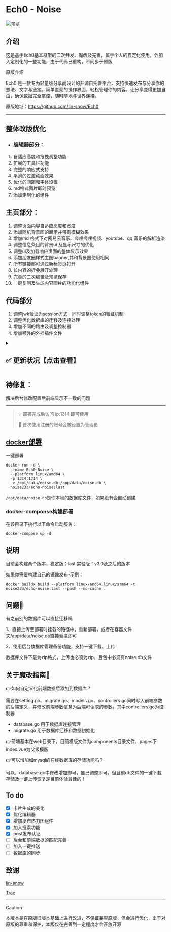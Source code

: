 # Ech0 - Noise

![预览](https://s2.loli.net/2025/03/25/7gyEspef1ZhOtrH.png)

## 介绍

这是基于Ech0基本框架的二次开发、魔改及完善，属于个人的自定化使用，会加入定制化的一些功能，由于代码已重构，不同步于原版

原版介绍

Ech0 是一款专为轻量级分享而设计的开源自托管平台，支持快速发布与分享你的想法、文字与链接。简单直观的操作界面，轻松管理你的内容，让分享变得更加自由，确保数据完全掌控，随时随地与世界连接。

原版地址：https://github.com/lin-snow/Ech0

------



## 整体改版优化

- ### 编辑器部分：

1. 自适应高度和拖拽调整功能
2. 扩展的工具栏功能
3. 完整的响应式支持
4. 平滑的过渡动画效果
5. 优化的间距和字体设置
6. md格式图片即时预览
7. 添加定制化的组件

## 主页部分：

1. 调整页面内容自适应高度和宽度
2. 添加随机背景图的展示并带有模糊效果
3. 增加md 格式下对网易云音乐、哔哩哔哩视频、youtube、qq 音乐的解析渲染
4. 调整信息条目的背景ui 及显示尺寸的优化
5. 调整ui及加载响应页面的整体显示效果
6. 添加朋友圈样式主图banner,并和背景图使用相同
7. 所有链接都可通过新标签页打开
8. 长内容的折叠展开处理
9. 完善的二次编辑及预览保存
10. 一键复制及生成内容图片的功能化组件

## 代码部分

1. 调整jwk验证为session方式，同时调整token的验证机制
2. 调整优化数据库的迁移及连接处理
3. 增加不同的路由及调整控制器
4. 增加额外的外挂插件文件

<details>
<summary><h2>✅ 更新状况【点击查看】</h2></summary>
## 更新

- 除了session 认证外增加Token认证，后台可设置更改，方便使用api发布信息

  （获取信息是get,发布是post）

  ![1743847126537](https://s2.loli.net/2025/04/05/QqLEC1HUw2J9XO8.png)

  ```
  # 发送纯文本信息
  curl -X POST 'https://my-app.ech0-noise.orb.local/api/token/messages' \
  -H 'Content-Type: application/json' \
  -H 'Authorization: c721249bd66e1133fba430ea9e3c32f1' \
  -d '{
    "content": "测试信息",
    "type": "text"
  }'
  ```

  ```
  # 方式1：使用 Markdown 语法发送文本
  curl -X POST 'https://my-app.ech0-noise.orb.local/api/token/messages' \
  -H 'Content-Type: application/json' \
  -H 'Authorization: c721249bd66e1133fba430ea9e3c32f1' \
  -d '{
    "content": "# 标题\n这是一段文字\n![图片描述](https://example.com/image.jpg)",
    "type": "text"
  }'
  
  # 方式2：使用 type: image 发送图片消息
  curl -X POST 'https://my-app.ech0-noise.orb.local/api/token/messages' \
  -H 'Content-Type: application/json' \
  -H 'Authorization: c721249bd66e1133fba430ea9e3c32f1' \
  -d '{
    "content": "图片描述文字",
    "type": "image",
    "image": "https://example.com/image.jpg"
  }'
  ```

  如果你想使用session 认证方式

  ```
  curl -v -X POST 'https://my-app.ech0-noise.orb.local/api/messages' \
  -H 'Content-Type: application/json' \
  --cookie "your_session_cookie" \
  -d '{
    "content": "测试信息",
    "type": "text"
  }'
  ```

  对于图文混合消息，可以这样发送：

  ```bash
  curl -X POST 'https://my-app.ech0-noise.orb.local/api/token/messages' \
  -H 'Content-Type: application/json' \
  -H 'Authorization: c721249bd66e1133fba430ea9e3c32f1' \
  -d '{
    "content": "# 这是标题\n\n这是一段文字说明\n\n![图片描述](https://example.com/image.jpg)\n\n继续写文字内容",
    "type": "text"
  }'
  ```
  ```
  
  或者使用 multipart 类型：
  
  ```bash
  curl -X POST 'https://my-app.ech0-noise.orb.local/api/token/messages' \
  -H 'Content-Type: application/json' \
  -H 'Authorization: c721249bd66e1133fba430ea9e3c32f1' \
  -d '{
    "content": "# 这是标题\n\n这是一段文字说明",
    "type": "multipart",
    "image": "https://example.com/image.jpg"
  }'
  ```

  

- 增加搜索功能组件

  ![1743816024503](https://s2.loli.net/2025/04/05/wcJSRFktmrxTpui.png)

- 增加内容发布日历-热力图组件，默认不显示，点击日历图标后显示

  ![1743765992985_副本](https://s2.loli.net/2025/04/04/Jf48HmYjvCk1sVU.png)

- 添加每条笔记条目的评论功能（属于外挂评论，因为容易集成和省事）

  ![1742962169845](https://s2.loli.net/2025/03/26/kKJsw51PzcUdyQ6.png)

- 增加md格式图片下Fancybox灯箱模式（包括编辑器及笔记列表中），引入medium-zoom、fancybox组件

- 增加笔记内容显示高度的显示，超过700px时会折叠显示

- 内容条目上方添加一键复制功能

- 增加笔记内容二次编辑修改功能（管理员或原发布者权限）

  ![1743011515420](https://s2.loli.net/2025/03/27/ZtBbmGMqHw5RoFO.png)

- 优化编辑器预览及修改内容的预览样式

- 增加生成内容卡片的功能

  ![01.45.31](https://s2.loli.net/2025/03/27/vCKs1ZtPqO8n7jY.png)

- 添加了笔记内容发布者名称的显示（时间状态右侧）

- 修改删除逻辑，允许发布者删除自己的信息

- 将管理员判断逻辑移到了 services 层

- 调整后台界面（还未对接好）

  ![C8Yn4VJ96PgrioX](https://s2.loli.net/2025/03/31/C8Yn4VJ96PgrioX.png)

- 优化载入速度及调整背景图片载入逻辑

- 优化生成卡片图片效果

- 增加后台数据配置，包括评论、底部页脚、rss设置等

  ![iLTP9tARVoaj3cv](https://s2.loli.net/2025/04/01/iLTP9tARVoaj3cv.png)

- 增加数据库文件的备份、上传

  ![ehS1BxwbUKyD2Vm](https://s2.loli.net/2025/04/01/ehS1BxwbUKyD2Vm.png)

  

  </details>

  ## 待修复：

  

  解决后台修改配置后前端显示不一致的问题

  

------



> 💡 部署完成后访问 ip:1314 即可使用
> 
> 📍 首次使用注册的账号会被设置为管理员

## [docker部署](https://hub.docker.com/repository/docker/noise233/echo-noise)

一键部署

```
docker run -d \
  --name Ech0-Noise \
  --platform linux/amd64 \
  -p 1314:1314 \
  -v /opt/data/noise.db:/app/data/noise.db \
  noise233/echo-noise:last
```

`/opt/data/noise.db`是你本地的数据库文件，如果没有会自动创建

### docker-componse构建部署

在该目录下执行以下命令启动服务：

```shell
docker-compose up -d
```

## 说明

目前会构建两个版本，稳定版：last  实验版：v3.0及之后的版本

如果你需要构建自己的镜像发布-示例：

```
docker buildx build --platform linux/amd64,linux/arm64 -t noise233/echo-noise:last --push --no-cache .
```

## 问题🙋

有之前别的数据库可以直接迁移吗

1、直接上传至部署时挂载的路径中，重新部署，或者在容器文件夹/app/data/noise.db直接替换即可

2、使用后台数据库管理备份功能，支持一键下载、上传

​    数据库文件下载为zip格式，上传也必须为zip，且包中必须有noise.db文件

## 关于魔改指南🌈

👉如何自定义化前端数据后添加到数据库？

需要在setting.go、migrate.go、models.go、controllers.go同时写入前端参数的后端定义，并修改前端参数信息为后端可读取的参数，其中controllers.go为控制器

- database.go 用于数据库连接管理
- migrate.go 用于数据库迁移和数据初始化

👉前端基本在web目录下，目前模版文件为components目录文件，pages下index.vue为父级模版

👉可以增加如mysql的在线数据库的存储功能吗？

可以，database.go中修改增加即可，自己调整即可，但目前db文件的一键下载存储及一键上传恢复是目前体验最佳的！


## To do

- [x] 卡片生成的美化
- [x] 优化编辑器
- [x] 增加发布热力图组件
- [x] 加入搜索功能
- [x] post发布认证
- [ ] 后台和前端数据的匹配完善
- [ ] 加入一键推送
- [ ] 数据库的同步

## 致谢

[lin-snow](https://github.com/lin-snow)

[Trae](https://www.trae.ai/home)

---

> [!CAUTION]
>
> 本版本是在原版旧版本基础上进行改进，不保证兼容原版，但会进行优化，出于对原版的尊重和保护，本版仅在完善到一定程度才会开放开源
